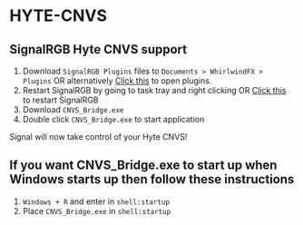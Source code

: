 # HYTE-CNVS

## SignalRGB Hyte CNVS support 

1. Download ``SignalRGB Plugins`` files to ``Documents > WhirlwindFX > Plugins`` OR alternatively [Click this](https://srgbmods.net/s?p=view/userplugins?-silentlaunch-) to open plugins.
2. Restart SignalRGB by going to task tray and right clicking OR [Click this](https://srgbmods.net/s?p=app/restart) to restart SignalRGB
3. Download ``CNVS_Bridge.exe``
4. Double click ``CNVS_Bridge.exe`` to start application

Signal will now take control of your Hyte CNVS!

## If you want CNVS_Bridge.exe to start up when Windows starts up then follow these instructions
1. ``Windows + R`` and enter in ``shell:startup``
2. Place ``CNVS_Bridge.exe`` in ``shell:startup``

